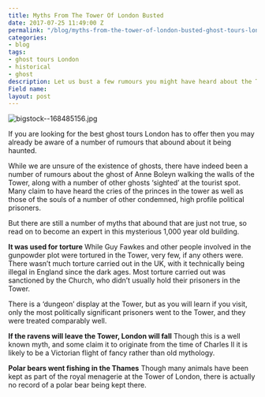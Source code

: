 ```yaml
---
title: Myths From The Tower Of London Busted
date: 2017-07-25 11:49:00 Z
permalink: "/blog/myths-from-the-tower-of-london-busted-ghost-tours-london/"
categories:
- blog
tags:
- ghost tours London
- historical
- ghost
description: Let us bust a few rumours you might have heard about the Tower of London.
Field name: 
layout: post
---
```


![bigstock--168485156.jpg](/uploads/bigstock--168485156.jpg)

If you are looking for the best ghost tours London has to offer then you may already be aware of a number of rumours that abound about it being haunted. 

While we are unsure of the existence of ghosts, there have indeed been a number of rumours about the ghost of Anne Boleyn walking the walls of the Tower, along with a number of other ghosts ‘sighted’ at the tourist spot. Many claim to have heard the cries of the princes in the tower as well as those of the souls of a number of other condemned, high profile political prisoners. 

But there are still a number of myths that abound that are just not true, so read on to become an expert in this mysterious 1,000 year old building. 

**It was used for torture**
While Guy Fawkes and other people involved in the gunpowder plot were tortured in the Tower, very few, if any others were. There wasn’t much torture carried out in the UK, with it technically being illegal in England since the dark ages. Most torture carried out was sanctioned by the Church, who didn’t usually hold their prisoners in the Tower. 

There is a ‘dungeon’ display at the Tower, but as you will learn if you visit, only the most politically significant prisoners went to the Tower, and they were treated comparably well. 

**If the ravens will leave the Tower, London will fall**
Though this is a well known myth, and some claim it to originate from the time of Charles II it is likely to be a Victorian flight of fancy rather than old mythology.

**Polar bears went fishing in the Thames**
Though many animals have been kept as part of the royal menagerie at the Tower of London, there is actually no record of a polar bear being kept there.  
